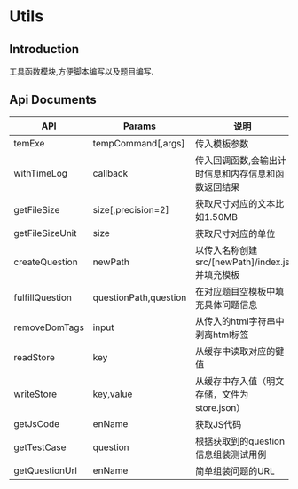 # Utils

## Introduction

工具函数模块,方便脚本编写以及题目编写.

## Api Documents

| API             | Params                | 说明                                  |
|-----------------|-----------------------|-------------------------------------|
| temExe          | tempCommand[,args]    | 传入模板参数                              |
| withTimeLog     | callback              | 传入回调函数,会输出计时信息和内存信息和函数返回结果          |
| getFileSize     | size[,precision=2]    | 获取尺寸对应的文本比如1.50MB                   |
| getFileSizeUnit | size                  | 获取尺寸对应的单位                           |
| createQuestion  | newPath               | 以传入名称创建src/[newPath]/index.js 并填充模板 |
| fulfillQuestion | questionPath,question | 在对应题目空模板中填充具体问题信息                   |
| removeDomTags   | input                 | 从传入的html字符串中剥离html标签                |
| readStore       | key                   | 从缓存中读取对应的键值                         |
| writeStore      | key,value             | 从缓存中存入值（明文存储，文件为store.json）         |
| getJsCode       | enName                | 获取JS代码                              |
| getTestCase     | question              | 根据获取到的question信息组装测试用例              |
| getQuestionUrl  | enName                | 简单组装问题的URL                          |
